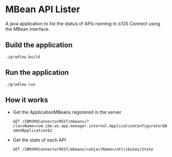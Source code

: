 # MBean API Lister

A java application to list the status of APIs running in z/OS Connect using the MBean interface.

## Build the application

`./gradlew build`

## Run the application

`./gradlew run`

## How it works

* Get the ApplicationMBeans registered in the server

  `GET /IBMJMXConnectorREST/mbeans/?className=com.ibm.ws.app.manager.internal.ApplicationConfigurator$NamedApplication$2`
* Get the state of each API

  `GET /IBMJMXConnectorREST/mbeans/<objectName>/attributes/State`

